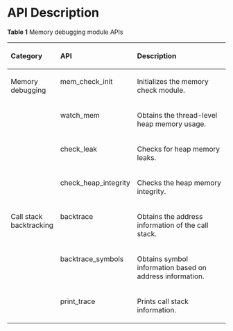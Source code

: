 # API Description<a name="EN-US_TOPIC_0000001119076262"></a>

**Table  1**  Memory debugging module APIs

<a name="table1415203765610"></a>
<table><thead align="left"><tr id="row134151837125611"><th class="cellrowborder" valign="top" width="12.821282128212822%" id="mcps1.2.4.1.1"><p id="p16415637105612"><a name="p16415637105612"></a><a name="p16415637105612"></a>Category</p>
</th>
<th class="cellrowborder" valign="top" width="29.832983298329836%" id="mcps1.2.4.1.2"><p id="p11415163718562"><a name="p11415163718562"></a><a name="p11415163718562"></a>API</p>
</th>
<th class="cellrowborder" valign="top" width="57.34573457345735%" id="mcps1.2.4.1.3"><p id="p1641533755612"><a name="p1641533755612"></a><a name="p1641533755612"></a>Description</p>
</th>
</tr>
</thead>
<tbody><tr id="row12171174434013"><td class="cellrowborder" rowspan="4" valign="top" width="12.821282128212822%" headers="mcps1.2.4.1.1 "><p id="p989011256471"><a name="p989011256471"></a><a name="p989011256471"></a>Memory debugging</p>
</td>
<td class="cellrowborder" valign="top" width="29.832983298329836%" headers="mcps1.2.4.1.2 "><p id="p15630114884017"><a name="p15630114884017"></a><a name="p15630114884017"></a>mem_check_init</p>
</td>
<td class="cellrowborder" valign="top" width="57.34573457345735%" headers="mcps1.2.4.1.3 "><p id="p4171244164013"><a name="p4171244164013"></a><a name="p4171244164013"></a>Initializes the memory check module.</p>
</td>
</tr>
<tr id="row17223043124018"><td class="cellrowborder" valign="top" headers="mcps1.2.4.1.1 "><p id="p1730695210400"><a name="p1730695210400"></a><a name="p1730695210400"></a>watch_mem</p>
</td>
<td class="cellrowborder" valign="top" headers="mcps1.2.4.1.2 "><p id="p202242431404"><a name="p202242431404"></a><a name="p202242431404"></a>Obtains the thread-level heap memory usage.</p>
</td>
</tr>
<tr id="row536885134010"><td class="cellrowborder" valign="top" headers="mcps1.2.4.1.1 "><p id="p236819594010"><a name="p236819594010"></a><a name="p236819594010"></a>check_leak</p>
</td>
<td class="cellrowborder" valign="top" headers="mcps1.2.4.1.2 "><p id="p736918564019"><a name="p736918564019"></a><a name="p736918564019"></a>Checks for heap memory leaks.</p>
</td>
</tr>
<tr id="row11567448194112"><td class="cellrowborder" valign="top" headers="mcps1.2.4.1.1 "><p id="p0568204814115"><a name="p0568204814115"></a><a name="p0568204814115"></a>check_heap_integrity</p>
</td>
<td class="cellrowborder" valign="top" headers="mcps1.2.4.1.2 "><p id="p05681348204114"><a name="p05681348204114"></a><a name="p05681348204114"></a>Checks the heap memory integrity.</p>
</td>
</tr>
<tr id="row1141513373562"><td class="cellrowborder" rowspan="3" valign="top" width="12.821282128212822%" headers="mcps1.2.4.1.1 "><p id="p16235102710486"><a name="p16235102710486"></a><a name="p16235102710486"></a>Call stack backtracking</p>
</td>
<td class="cellrowborder" valign="top" width="29.832983298329836%" headers="mcps1.2.4.1.2 "><p id="p17765212416"><a name="p17765212416"></a><a name="p17765212416"></a>backtrace</p>
</td>
<td class="cellrowborder" valign="top" width="57.34573457345735%" headers="mcps1.2.4.1.3 "><p id="p1972971913115"><a name="p1972971913115"></a><a name="p1972971913115"></a>Obtains the address information of the call stack.</p>
</td>
</tr>
<tr id="row18483936115014"><td class="cellrowborder" valign="top" headers="mcps1.2.4.1.1 "><p id="p14833367501"><a name="p14833367501"></a><a name="p14833367501"></a>backtrace_symbols</p>
</td>
<td class="cellrowborder" valign="top" headers="mcps1.2.4.1.2 "><p id="p174842362505"><a name="p174842362505"></a><a name="p174842362505"></a>Obtains symbol information based on address information.</p>
</td>
</tr>
<tr id="row101737479509"><td class="cellrowborder" valign="top" headers="mcps1.2.4.1.1 "><p id="p21741147125016"><a name="p21741147125016"></a><a name="p21741147125016"></a>print_trace</p>
</td>
<td class="cellrowborder" valign="top" headers="mcps1.2.4.1.2 "><p id="p15174184755019"><a name="p15174184755019"></a><a name="p15174184755019"></a>Prints call stack information.</p>
</td>
</tr>
</tbody>
</table>

